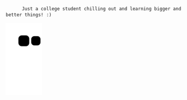           Just a college student chilling out and learning bigger and better things! :)

<img src="https://github.com/rafaballerini/rafaballerini/raw/output/github-contribution-grid-snake.svg">
